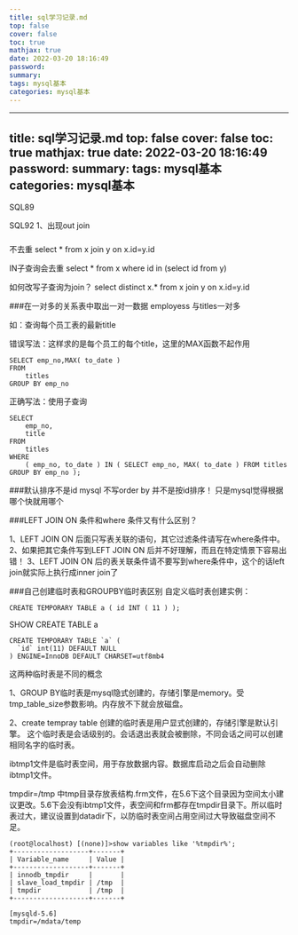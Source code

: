 ```yaml
---
title: sql学习记录.md
top: false
cover: false
toc: true
mathjax: true
date: 2022-03-20 18:16:49
password:
summary:
tags: mysql基本
categories: mysql基本
---
```

---
title: sql学习记录.md
top: false
cover: false
toc: true
mathjax: true
date: 2022-03-20 18:16:49
password:
summary:
tags: mysql基本
categories: mysql基本
---
SQL89




SQL92
1、出现out join

###

不去重
select * from x join y on x.id=y.id 

IN子查询会去重
select * from x where   id in (select id from y)


如何改写子查询为join？
select distinct x.* from x join y on x.id=y.id 


###在一对多的关系表中取出一对一数据
employess 与titles一对多

如：查询每个员工表的最新title

错误写法：这样求的是每个员工的每个title，这里的MAX函数不起作用
~~~
SELECT emp_no,MAX( to_date )
FROM
	titles 
GROUP BY emp_no
~~~

正确写法：使用子查询
~~~
SELECT
	emp_no,
	title 
FROM
	titles 
WHERE
	( emp_no, to_date ) IN ( SELECT emp_no, MAX( to_date ) FROM titles GROUP BY emp_no );
~~~

###默认排序不是id
mysql 不写order by 并不是按id排序！
只是mysql觉得根据哪个快就用哪个







###LEFT JOIN ON 条件和where 条件又有什么区别？

1、LEFT JOIN ON 后面只写表关联的语句，其它过滤条件请写在where条件中。
2、如果把其它条件写到LEFT JOIN ON 后并不好理解，而且在特定情景下容易出错！
3、LEFT JOIN ON 后的表关联条件请不要写到where条件中，这个的话left join就实际上执行成inner join了



###自己创建临时表和GROUPBY临时表区别
自定义临时表创建实例：
~~~
CREATE TEMPORARY TABLE a ( id INT ( 11 ) );
~~~

SHOW CREATE TABLE a
~~~
CREATE TEMPORARY TABLE `a` (
  `id` int(11) DEFAULT NULL
) ENGINE=InnoDB DEFAULT CHARSET=utf8mb4
~~~



这两种临时表是不同的概念

1、GROUP BY临时表是mysql隐式创建的，存储引擎是memory。受tmp_table_size参数影响。内存放不下就会放磁盘。


2、create tempray table 创建的临时表是用户显式创建的，存储引擎是默认引擎。
这个临时表是会话级别的。会话退出表就会被删除，不同会话之间可以创建相同名字的临时表。

ibtmp1文件是临时表空间，用于存放数据内容。数据库启动之后会自动删除ibtmp1文件。

tmpdir=/tmp 中tmp目录存放表结构.frm文件，在5.6下这个目录因为空间太小建议更改。5.6下会没有ibtmp1文件，表空间和frm都存在tmpdir目录下。所以临时表过大，建议设置到datadir下，以防临时表空间占用空间过大导致磁盘空间不足。

~~~
(root@localhost) [(none)]>show variables like '%tmpdir%';
+-------------------+-------+
| Variable_name     | Value |
+-------------------+-------+
| innodb_tmpdir     |       |
| slave_load_tmpdir | /tmp  |
| tmpdir            | /tmp  |
+-------------------+-------+
~~~

~~~
[mysqld-5.6]
tmpdir=/mdata/temp
~~~



